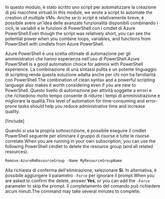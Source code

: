 <span data-ttu-id="e884f-101">In questo modulo, è stato scritto uno script per automatizzare la creazione di più macchine virtuali.</span><span class="sxs-lookup"><span data-stu-id="e884f-101">In this module, we wrote a script to automate the creation of multiple VMs.</span></span> <span data-ttu-id="e884f-102">Anche se lo script è relativamente breve, è possibile avere un'idea delle avanzate funzionalità disponibili combinando i cicli, le variabili e le funzioni di PowerShell con i cmdlet di Azure PowerShell.</span><span class="sxs-lookup"><span data-stu-id="e884f-102">Even though the script was relatively short, you can see the potential power when you combine loops, variables, and functions from PowerShell with cmdlets from Azure PowerShell.</span></span>

<span data-ttu-id="e884f-103">Azure PowerShell è una scelta ottimale di automazione per gli amministratori che hanno esperienza nell'uso di PowerShell.</span><span class="sxs-lookup"><span data-stu-id="e884f-103">Azure PowerShell is a good automation choice for admins with PowerShell experience.</span></span> <span data-ttu-id="e884f-104">La combinazione di una sintassi pulita e un potente linguaggio di scripting rende questa soluzione adatta anche per chi non ha familiarità con PowerShell.</span><span class="sxs-lookup"><span data-stu-id="e884f-104">The combination of clean syntax and a powerful scripting language also makes it worth considering even if you are new to PowerShell.</span></span> <span data-ttu-id="e884f-105">Questo livello di automazione per attività soggette a errori e che richiedono molto tempo consente di ridurre i tempi di amministrazione e migliorare la qualità.</span><span class="sxs-lookup"><span data-stu-id="e884f-105">This level of automation for time-consuming and error-prone tasks should help you reduce administrative time and increase quality.</span></span>

<!-- Cleanup sandbox -->
[!include[](../../../includes/azure-sandbox-cleanup.md)]

<span data-ttu-id="e884f-106">Quando si usa la propria sottoscrizione, è possibile eseguire il cmdlet PowerShell seguente per eliminare il gruppo di risorse e tutte le risorse correlate.</span><span class="sxs-lookup"><span data-stu-id="e884f-106">When you are running in your own subscription, you can use the following PowerShell cmdlet to delete the resource group (and all related resources).</span></span>

```powershell
Remove-AzureRmResourceGroup -Name MyResourceGroupName
```

<span data-ttu-id="e884f-107">Alla richiesta di conferma dell'eliminazione, selezionare **Sì**. In alternativa, è possibile aggiungere il parametro `-Force` per ignorare il prompt.</span><span class="sxs-lookup"><span data-stu-id="e884f-107">When you are asked to confirm the delete, answer **Yes**, or you can add the `-Force` parameter to skip the prompt.</span></span> <span data-ttu-id="e884f-108">Il completamento del comando può richiedere alcuni minuti.</span><span class="sxs-lookup"><span data-stu-id="e884f-108">The command may take several minutes to complete.</span></span>